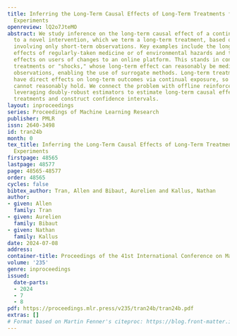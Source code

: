 ```yaml
---
title: Inferring the Long-Term Causal Effects of Long-Term Treatments from Short-Term
  Experiments
openreview: lQ2o7JteMO
abstract: We study inference on the long-term causal effect of a continual exposure
  to a novel intervention, which we term a long-term treatment, based on an experiment
  involving only short-term observations. Key examples include the long-term health
  effects of regularly-taken medicine or of environmental hazards and the long-term
  effects on users of changes to an online platform. This stands in contrast to short-term
  treatments or "shocks," whose long-term effect can reasonably be mediated by short-term
  observations, enabling the use of surrogate methods. Long-term treatments by definition
  have direct effects on long-term outcomes via continual exposure, so surrogacy conditions
  cannot reasonably hold. We connect the problem with offline reinforcement learning,
  leveraging doubly-robust estimators to estimate long-term causal effects for long-term
  treatments and construct confidence intervals.
layout: inproceedings
series: Proceedings of Machine Learning Research
publisher: PMLR
issn: 2640-3498
id: tran24b
month: 0
tex_title: Inferring the Long-Term Causal Effects of Long-Term Treatments from Short-Term
  Experiments
firstpage: 48565
lastpage: 48577
page: 48565-48577
order: 48565
cycles: false
bibtex_author: Tran, Allen and Bibaut, Aurelien and Kallus, Nathan
author:
- given: Allen
  family: Tran
- given: Aurelien
  family: Bibaut
- given: Nathan
  family: Kallus
date: 2024-07-08
address:
container-title: Proceedings of the 41st International Conference on Machine Learning
volume: '235'
genre: inproceedings
issued:
  date-parts:
  - 2024
  - 7
  - 8
pdf: https://proceedings.mlr.press/v235/tran24b/tran24b.pdf
extras: []
# Format based on Martin Fenner's citeproc: https://blog.front-matter.io/posts/citeproc-yaml-for-bibliographies/
---
```

